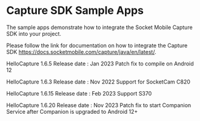 # Capture SDK Sample Apps

The sample apps demonstrate how to integrate the Socket Mobile Capture SDK into your project.

Please follow the link for documentation on how to integrate the Capture SDK
https://docs.socketmobile.com/capture/java/en/latest/.

HelloCapture 1.6.5
Release date : Jan 2023
Patch fix to compile on Android 12

HelloCapture 1.6.3
Release date : Nov 2022
Support for SocketCam C820

HelloCapture 1.6.15
Release date : Feb 2023
Support S370

HelloCapture 1.6.20
Release date : Nov 2023
Patch fix to start Companion Service after Companion is upgraded to Android 12+

